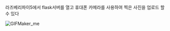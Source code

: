 라즈베리파이5에서 flask서버를 열고 휴대폰 카메라를 사용하여 찍은 사진을 업로드 할 수 있다


![GIFMaker_me](https://github.com/user-attachments/assets/5bbbb0c2-d3a6-4425-8ab3-a76022576149)

